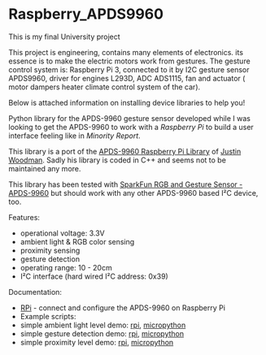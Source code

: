 # Raspberry_APDS9960
This is my final University project

This project is engineering, contains many elements of electronics. 
its essence is to make the electric motors work from gestures. 
The gesture control system is: 
Raspberry Pi 3, 
connected to it by I2C gesture sensor APDS9960, 
driver for engines L293D, 
ADC ADS1115, 
fan and actuator ( motor dampers heater climate control system of the car).

Below is attached information on installing device libraries to help you!

Python library for the APDS-9960 gesture sensor developed while I was looking to get the APDS-9960 to work with a _Raspberry Pi_ to build a user interface feeling like in _Minority Report_.

This library is a port of the [APDS-9960 Raspberry Pi Library](https://bitbucket.org/justin_woodman/apds-9960-raspberry-pi-library) of [Justin Woodman](https://justinwoodman.wordpress.com/2014/11/15/using-the-apds-9960-rgb-proximity-and-gesture-sensor-with-the-raspberry-pi-2/). Sadly his library is coded in C++ and seems not to be maintained any more.

This library has been tested with [SparkFun RGB and Gesture Sensor - APDS-9960](https://www.sparkfun.com/products/12787) but should work with any other APDS-9960 based I²C device, too.

Features:
- operational voltage: 3.3V
- ambient light & RGB color sensing
- proximity sensing
- gesture detection
- operating range: 10 - 20cm
- I²C interface (hard wired I²C address: 0x39)

Documentation:
- [RPi](RPi.md) - connect and configure the APDS-9960 on Raspberry Pi
- Example scripts:
- simple ambient light level demo: [rpi](rpi/test_ambient.py), [micropython](micropython/test_ambient.py)
- simple gesture detection demo: [rpi](rpi/test_gesture.py), [micropython](micropython/test_gesture.py)
- simple proximity level demo: [rpi](rpi/test_prox.py), [micropython](micropython/test_prox.py)
